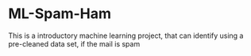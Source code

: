 # ML-Spam-Ham
This is a introductory machine learning project, that can identify using a pre-cleaned data set, if the mail is spam
